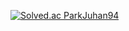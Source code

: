 [![Solved.ac
ParkJuhan94](http://mazassumnida.wtf/api/v2/generate_badge?boj={pjh9446})](https://solved.ac/{pjh9447})

<!---
ParkJuhan94/ParkJuhan94 is a ✨ special ✨ repository because its `README.md` (this file) appears on your GitHub profile.
You can click the Preview link to take a look at your changes.
--->
